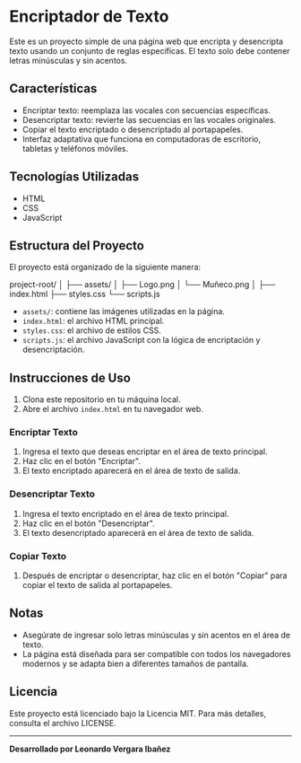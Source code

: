 # Encriptador de Texto

Este es un proyecto simple de una página web que encripta y desencripta texto usando un conjunto de reglas específicas. El texto solo debe contener letras minúsculas y sin acentos.

## Características

- Encriptar texto: reemplaza las vocales con secuencias específicas.
- Desencriptar texto: revierte las secuencias en las vocales originales.
- Copiar el texto encriptado o desencriptado al portapapeles.
- Interfaz adaptativa que funciona en computadoras de escritorio, tabletas y teléfonos móviles.

## Tecnologías Utilizadas

- HTML
- CSS
- JavaScript

## Estructura del Proyecto

El proyecto está organizado de la siguiente manera:

project-root/
│
├── assets/
│ ├── Logo.png
│ └── Muñeco.png
│
├── index.html
├── styles.css
└── scripts.js


- `assets/`: contiene las imágenes utilizadas en la página.
- `index.html`: el archivo HTML principal.
- `styles.css`: el archivo de estilos CSS.
- `scripts.js`: el archivo JavaScript con la lógica de encriptación y desencriptación.

## Instrucciones de Uso

1. Clona este repositorio en tu máquina local.
2. Abre el archivo `index.html` en tu navegador web.

### Encriptar Texto

1. Ingresa el texto que deseas encriptar en el área de texto principal.
2. Haz clic en el botón "Encriptar".
3. El texto encriptado aparecerá en el área de texto de salida.

### Desencriptar Texto

1. Ingresa el texto encriptado en el área de texto principal.
2. Haz clic en el botón "Desencriptar".
3. El texto desencriptado aparecerá en el área de texto de salida.

### Copiar Texto

1. Después de encriptar o desencriptar, haz clic en el botón "Copiar" para copiar el texto de salida al portapapeles.

## Notas

- Asegúrate de ingresar solo letras minúsculas y sin acentos en el área de texto.
- La página está diseñada para ser compatible con todos los navegadores modernos y se adapta bien a diferentes tamaños de pantalla.

## Licencia

Este proyecto está licenciado bajo la Licencia MIT. Para más detalles, consulta el archivo LICENSE.

---

**Desarrollado por Leonardo Vergara Ibañez**

